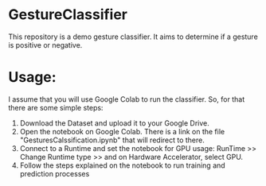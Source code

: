 # GestureClassifier

This repository is a demo gesture classifier. It aims to determine if a gesture is positive or negative.

# Usage:

I assume that you will use Google Colab to run the classifier.
So, for that there are some simple steps:

1) Download the Dataset and upload it to your Google Drive.
2) Open the notebook on Google Colab. There is a link on the file "GesturesCalssification.ipynb" that will redirect to there.
3) Connect to a Runtime and set the notebook for GPU usage: RunTime >> Change Runtime type >> and on Hardware Accelerator, select GPU.
4) Follow the steps explained on the notebook to run training and prediction processes
